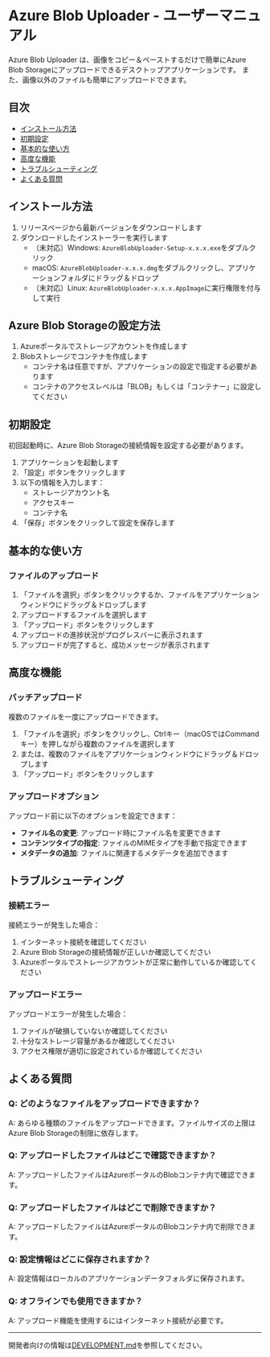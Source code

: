 # Azure Blob Uploader - ユーザーマニュアル

Azure Blob Uploader は、画像をコピー＆ペーストするだけで簡単にAzure Blob Storageにアップロードできるデスクトップアプリケーションです。
また、画像以外のファイルも簡単にアップロードできます。

## 目次

- [インストール方法](#インストール方法)
- [初期設定](#初期設定)
- [基本的な使い方](#基本的な使い方)
- [高度な機能](#高度な機能)
- [トラブルシューティング](#トラブルシューティング)
- [よくある質問](#よくある質問)

## インストール方法

1. リリースページから最新バージョンをダウンロードします
2. ダウンロードしたインストーラーを実行します
   - （未対応）Windows: `AzureBlobUploader-Setup-x.x.x.exe`をダブルクリック
   - macOS: `AzureBlobUploader-x.x.x.dmg`をダブルクリックし、アプリケーションフォルダにドラッグ＆ドロップ
   - （未対応）Linux: `AzureBlobUploader-x.x.x.AppImage`に実行権限を付与して実行

## Azure Blob Storageの設定方法
1. Azureポータルでストレージアカウントを作成します
2. Blobストレージでコンテナを作成します
    - コンテナ名は任意ですが、アプリケーションの設定で指定する必要があります
    - コンテナのアクセスレベルは「BLOB」もしくは「コンテナー」に設定してください

## 初期設定

初回起動時に、Azure Blob Storageの接続情報を設定する必要があります。

1. アプリケーションを起動します
2. 「設定」ボタンをクリックします
3. 以下の情報を入力します：
   - ストレージアカウント名
   - アクセスキー
   - コンテナ名
4. 「保存」ボタンをクリックして設定を保存します

    
## 基本的な使い方

### ファイルのアップロード

1. 「ファイルを選択」ボタンをクリックするか、ファイルをアプリケーションウィンドウにドラッグ＆ドロップします
2. アップロードするファイルを選択します
3. 「アップロード」ボタンをクリックします
4. アップロードの進捗状況がプログレスバーに表示されます
5. アップロードが完了すると、成功メッセージが表示されます

## 高度な機能

### バッチアップロード

複数のファイルを一度にアップロードできます。

1. 「ファイルを選択」ボタンをクリックし、Ctrlキー（macOSではCommandキー）を押しながら複数のファイルを選択します
2. または、複数のファイルをアプリケーションウィンドウにドラッグ＆ドロップします
3. 「アップロード」ボタンをクリックします

### アップロードオプション

アップロード前に以下のオプションを設定できます：

- **ファイル名の変更**: アップロード時にファイル名を変更できます
- **コンテンツタイプの指定**: ファイルのMIMEタイプを手動で指定できます
- **メタデータの追加**: ファイルに関連するメタデータを追加できます

## トラブルシューティング

### 接続エラー

接続エラーが発生した場合：

1. インターネット接続を確認してください
2. Azure Blob Storageの接続情報が正しいか確認してください
3. Azureポータルでストレージアカウントが正常に動作しているか確認してください

### アップロードエラー

アップロードエラーが発生した場合：

1. ファイルが破損していないか確認してください
2. 十分なストレージ容量があるか確認してください
3. アクセス権限が適切に設定されているか確認してください

## よくある質問

### Q: どのようなファイルをアップロードできますか？
A: あらゆる種類のファイルをアップロードできます。ファイルサイズの上限はAzure Blob Storageの制限に依存します。

### Q: アップロードしたファイルはどこで確認できますか？
A: アップロードしたファイルはAzureポータルのBlobコンテナ内で確認できます。

### Q: アップロードしたファイルはどこで削除できますか？
A: アップロードしたファイルはAzureポータルのBlobコンテナ内で削除できます。

### Q: 設定情報はどこに保存されますか？
A: 設定情報はローカルのアプリケーションデータフォルダに保存されます。

### Q: オフラインでも使用できますか？
A: アップロード機能を使用するにはインターネット接続が必要です。

---

開発者向けの情報は[DEVELOPMENT.md](./DEVELOPMENT.md)を参照してください。
